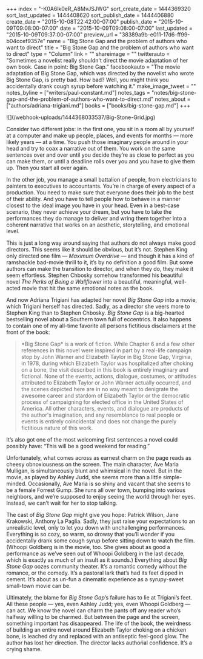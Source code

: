 +++
index = "-K0A6lk0eR_A8MvJSJWG"
sort_create_date = 1444369320
sort_last_updated = 1444408620
sort_publish_date = 1444406880
create_date = "2015-10-08T22:42:00-07:00"
publish_date = "2015-10-09T09:08:00-07:00"
date = "2015-10-09T09:08:00-07:00"
last_updated = "2015-10-09T09:37:00-07:00"
preview_url = "38389a9b-e011-17d6-ff99-b04ccef9357e"
name = "Big Stone Gap and the problem of authors who want to direct"
title = "Big Stone Gap and the problem of authors who want to direct"
type = "Column"
link = ""
shareimage = ""
twitterauto = "Sometimes a novelist really shouldn't direct the movie adaptation of her own book. Case in point: Big Stone Gap."
facebookauto = "The movie adaptation of Big Stone Gap, which was directed by the novelist who wrote Big Stone Gap, is pretty bad. How bad? Well, you might think you accidentally drank cough syrup before watching it."
make_image_tweet = ""
notes_byline = ["writers/paul-constant.md"]
notes_tags = "notes/big-stone-gap-and-the-problem-of-authors-who-want-to-direct.md"
notes_about = ["authors/adriana-trigiani.md"]
books = ["books/big-stone-gap.md"]
+++
<p class="image">![](/webhook-uploads/1444368033537/Big-Stone-Grid.jpg)</p>

Consider two different jobs: in the first one, you sit in a room all by yourself at a computer and make up people, places, and events for months — more likely years — at a time. You push those imaginary people around in your head and try to coax a narrative out of them. You work on the same sentences over and over until you decide they’re as close to perfect as you can make them, or until a deadline rolls over you and you have to give them up. Then you start all over again.

In the other job, you manage a small battalion of people, from electricians to painters to executives to accountants. You’re in charge of every aspect of a production. You need to make sure that everyone does their job to the best of their ability. And you have to tell people how to behave in a manner closest to the ideal image you have in your head. Even in a best-case scenario, they never achieve your dream, but you have to take the performances they do manage to deliver and wring them together into a coherent narrative that works on an aesthetic, storytelling, and emotional level.

This is just a long way around saying that authors do not always make good directors. This seems like it should be obvious, but it’s not. Stephen King only directed one film — *Maximum Overdrive* — and though it has a kind of ramshackle bad-movie thrill to it, it’s by no definition a good film. But some authors can make the transition to director, and when they do, they make it seem effortless. Stephen Chbosky somehow transformed his beautiful novel *The Perks of Being a Wallflower* into a beautiful, meaningful, well-acted movie that hit the same emotional notes as the book.

And now Adriana Trigiani has adapted her novel *Big Stone Gap* into a movie, which Trigiani herself has directed. Sadly, as a director she veers more to Stephen King than to Stephen Chbosky. *Big Stone Gap* is a big-hearted bestselling novel about a Southern town full of eccentrics. It also happens to contain one of my all-time favorite all persons fictitious disclaimers at the front of the book: 

<blockquote>*Big Stone Gap* is a work of fiction. While Chapter 6 and a few other references in this novel were inspired in part by a real-life campaign stop by John Warner and Elizabeth Taylor in Big Stone Gap, Virginia, in 1978, during which Elizabeth Taylor was hospitalized after choking on a bone, the visit described in this book is entirely imaginary and fictional. None of the events, actions, dialogue, costumes, or attitudes attributed to Elizabeth Taylor or John Warner actually occurred, and the scenes depicted here are in no way meant to denigrate the awesome career and stardom of Elizabeth Taylor or the democratic process of campaigning for elected office in the United States of America. All other characters, events, and dialogue are products of the author's imagination, and any resemblance to real people or events is entirely coincidental and does not change the purely fictitious nature of this work.</blockquote>

It’s also got one of the most welcoming first sentences a novel could possibly have: “This will be a good weekend for reading.”

Unfortunately, what comes across as earnest charm on the page reads as cheesy obnoxiousness on the screen. The main character, Ave Maria Mulligan, is simultaneously blunt and whimsical in the novel. But in the movie, as played by Ashley Judd, she seems more than a little simple-minded. Occasionally, Ave Maria is so shiny and vacant that she seems to be a female Forrest Gump. She runs all over town, bumping into various neighbors, and we’re supposed to enjoy seeing the world through her eyes. Instead, we can’t wait for her to stop talking.

The cast of *Big Stone Gap* might give you hope: Patrick Wilson, Jane Krakowski, Anthony La Paglia. Sadly, they just raise your expectations to an unrealistic level, only to let you down with unchallenging performances. Everything is so cozy, so warm, so drowsy that you’ll wonder if you accidentally drank some cough syrup before sitting down to watch the film. (Whoopi Goldberg is in the movie, too. She gives about as good a performance as we’ve seen out of Whoopi Goldberg in the last decade, which is exactly as much of an insult as it sounds.) Everything about *Big Stone Gap* oozes community theater. It’s a romantic comedy without the romance, or the comedy. It’s a pastoral lark that’s had its feet dipped in cement. It’s about as un-fun a cinematic experience as a syrupy-sweet small-town movie can be.

Ultimately, the blame for *Big Stone Gap*’s failure has to lie at Trigiani’s feet. All these people — yes, even Ashley Judd; yes, even Whoopi Goldberg — can act. We know the novel can charm the pants off any reader who’s halfway willing to be charmed. But between the page and the screen, something important has disappeared. The life of the book, the weirdness of building an entire novel around Elizabeth Taylor choking on a chicken bone, is leached dry and replaced with an antiseptic feel-good glow. The author has lost her direction. The director lacks authorial confidence. It’s a crying shame. 